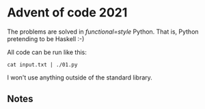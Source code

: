 # Advent of code 2021

The problems are solved in *functional=style* Python.
That is, Python pretending to be Haskell :-)

All code can be run like this:
```
cat input.txt | ./01.py
```
I won't use anything outside of the standard library.

## Notes
